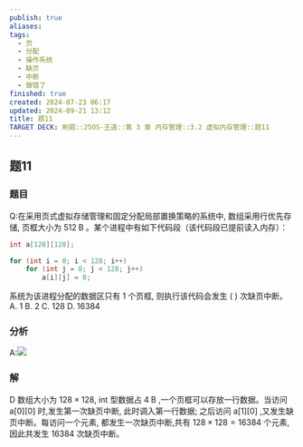 ```yaml
---
publish: true
aliases: 
tags:
  - 页
  - 分配
  - 操作系统
  - 缺页
  - 中断
  - 做错了
finished: true
created: 2024-07-23 06:17
updated: 2024-09-21 13:12
title: 题11
TARGET DECK: 刷题::25OS-王道::第 3 章 内存管理::3.2 虚拟内存管理::题11
---
```

## 题11
### 题目
Q:在采用页式虚拟存储管理和固定分配局部置换策略的系统中, 数组采用行优先存储, 页框大小为 ${512}\mathrm{\;B}$ 。某个进程中有如下代码段（该代码段已提前读入内存）：
```cpp
int a[128][128];

for (int i = 0; i < 128; i++)
    for (int j = 0; j < 128; j++)
        a[i][j] = 0;
```
系统为该进程分配的数据区只有 1 个页框, 则执行该代码会发生 ( ) 次缺页中断。
A. 1 
B. 2 
C. 128 
D. 16384
### 分析
A:![](https://img.hwenyi.live/202408192106862.webp)
### 解
D
数组大小为 ${128} \times {128}$, int 型数据占 $4\mathrm{\;B}$ ,一个页框可以存放一行数据。当访问 $\mathrm{a}\left\lbrack 0\right\rbrack \left\lbrack 0\right\rbrack$ 时,发生第一次缺页中断, 此时调入第一行数据; 之后访问 $\mathrm{a}\left\lbrack 1\right\rbrack \left\lbrack 0\right\rbrack$ ,又发生缺页中断。每访问一个元素, 都发生一次缺页中断,共有 ${128} \times {128} = {16384}$ 个元素,因此共发生 16384 次缺页中断。